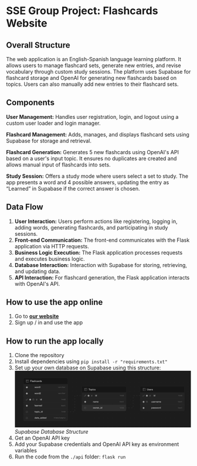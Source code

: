 # SSE Group Project: Flashcards Website

## Overall Structure
The web application is an English-Spanish language learning platform. It allows users to manage flashcard sets, generate new entries, and revise vocabulary through custom study sessions. The platform uses Supabase for flashcard storage and OpenAI for generating new flashcards based on topics. Users can also manually add new entries to their flashcard sets.

## Components
**User Management:** Handles user registration, login, and logout using a custom user loader and login manager.

**Flashcard Management:** Adds, manages, and displays flashcard sets using Supabase for storage and retrieval.

**Flashcard Generation:** Generates 5 new flashcards using OpenAI's API based on a user's input topic. It ensures no duplicates are created and allows manual input of flashcards into sets.

**Study Session:** Offers a study mode where users select a set to study. The app presents a word and 4 possible answers, updating the entry as “Learned” in Supabase if the correct answer is chosen.

## Data Flow
1. **User Interaction:** Users perform actions like registering, logging in, adding words, generating flashcards, and participating in study sessions.
2. **Front-end Communication:** The front-end communicates with the Flask application via HTTP requests.
3. **Business Logic Execution:** The Flask application processes requests and executes business logic.
4. **Database Interaction:** Interaction with Supabase for storing, retrieving, and updating data.
5. **API Interaction:** For flashcard generation, the Flask application interacts with OpenAI's API.

## How to use the app online
1. Go to [**our website**](https://flash-cards-kappa.vercel.app/)
2. Sign up / in and use the app

## How to run the app locally
1. Clone the repository
2. Install dependencies using `pip install -r "requirements.txt"`
3. Set up your own database on Supabase using this structure:
   ![Supabase Database Structure](database.png)
*Supabase Database Structure*
4. Get an OpenAI API key
5. Add your Supabase credentials and OpenAI API key as environment variables
6. Run the code from the `./api` folder: `flask run`
